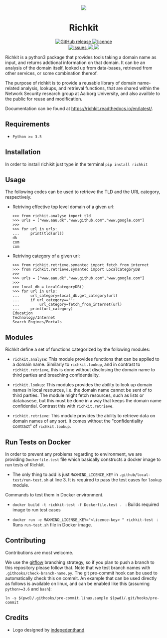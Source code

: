 <div align="center">
<img src=".github/logo/blue/logo_no_desc/256x256.png"  />
<h1>Richkit </h1>
</div>
<p align="center"> 
<div align="center">
   <!-- todo github actions buiild status  -->
  <a href="https://img.shields.io/pypi/pyversions/richkit">
    <img src="https://img.shields.io/pypi/pyversions/richkit" alt="GitHub release">
  </a>
   <a href="https://github.com/aau-network-security/richkit/blob/master/LICENSE">
    <img src="https://img.shields.io/pypi/l/richkit" alt="licence">
  </a>
  <div align ="center">
  <a href="https://github.com/aau-network-security/richkit/issues">
  <img src=https://img.shields.io/github/issues/aau-network-security/richkit?style=flat-square alt="issues">
  
  </a>
  <a href="https://github.com/aau-network-security/richkit/network/members">
  <img src=https://img.shields.io/github/forks/aau-network-security/richkit >
  </a>
  <a href="https://github.com/aau-network-security/richkit/stargazers">
  <img src=https://img.shields.io/github/stars/aau-network-security/richkit></a>
  </div>

 </div>

Richkit is a python3 package that provides tools taking a domain name as input, and returns addtional information on that domain. It can be an analysis of the domain itself, looked up from data-bases, retrieved from other services, or some combination thereof.

The purpose of richkit is to provide a reusable library of domain name-related analysis, lookups, and retrieval functions, that are shared within the Network Security research group at Aalborg University, and also availble to the public for reuse and modification.

Documentation can be found at https://richkit.readthedocs.io/en/latest/.


## Requirements

 - `Python >= 3.5` 

## Installation

In order to install richikit just type in the terminal `pip install richkit`

## Usage

The following codes can be used to retrieve the TLD and the URL category, respectively.

- Retriving effective top level domain of a given url: 

    ```python3
    >>> from richkit.analyse import tld
    >>> urls = ["www.aau.dk","www.github.com","www.google.com"]
    >>>
    >>> for url in urls:
    ...     print(tld(url))
    dk
    com
    com
    
    ```

- Retriving category of a given url:

    ```python3
    >>> from richkit.retrieve.symantec import fetch_from_internet
    >>> from richkit.retrieve.symantec import LocalCategoryDB
    >>>
    >>> urls = ["www.aau.dk","www.github.com","www.google.com"]
    >>>
    >>> local_db = LocalCategoryDB()
    >>> for url in urls:
    ...     url_category=local_db.get_category(url)
    ...     if url_category=='':
    ...         url_category=fetch_from_internet(url)
    ...     print(url_category)
    Education
    Technology/Internet
    Search Engines/Portals
    
    ```

## Modules

Richkit define a set of functions categorized by the following modules:

- `richkit.analyse`: This module provides functions that can be applied to a domain  name. Similarly to `richkit.lookup`, and in contrast to `richkit.retrieve`, this is done without disclosing the domain name to third parties and breaching confidentiality.

- `richkit.lookup`: This modules provides the ability to look up domain names in local resources, i.e. the domain name cannot be sent of to third parties. The module might fetch resources, such as lists or databasese, but this must be done in a way that keeps the domain name confidential. Contrast this with `richkit.retrieve`.

- `richkit.retrieve`: This module provides the ability to retrieve data on domain names of any sort. It comes without the "confidentiality contract" of `richkit.lookup`.

## Run Tests on Docker 

In order to prevent any problems regarding to environment, we are providing `Dockerfile.test`  file which basically constructs a docker image to run tests of Richkit.

 - The only thing to add is just `MAXMIND_LICENCE_KEY` in `.github/local-test/run-test.sh` at line 3. It is required to pass the test cases for `lookup` module. 

Commands to test them in Docker environment. 

- `docker build -t richkit-test -f Dockerfile.test . ` : Builds required image to run test cases 

- `docker run -e MAXMIND_LICENSE_KEY="<licence-key> " richkit-test ` : Runs `run-test.sh` file in Docker image. 


## Contributing

Contributions are most welcome.

We use the [gitflow](https://www.atlassian.com/git/tutorials/comparing-workflows/gitflow-workflow)
branching strategy, so if you plan to push a branch to this repository
please follow that. Note that we test branch names with
`.githooks/check-branch-name.py`. The git pre-commit hook can be used
to automatically check this on commit. An example that can be used
directly as follows is available on linux, and can be enabled like
this (assuming `python>=3.6` and `bash`):

    ln -s $(pwd)/.githooks/pre-commit.linux.sample $(pwd)/.git/hooks/pre-commit

## Credits 

-  Logo designed by [indepedenthand](https://www.behance.net/independenthand)
